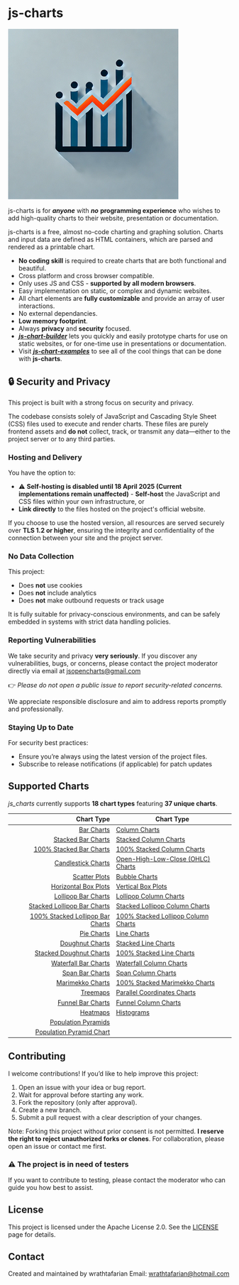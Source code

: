 # js-charts

![js-charts logo](./images/logo/js-charts-logo-medium-384x384.png)

js-charts is for ***anyone*** with ***no*** **programming experience** who wishes to add high-quality charts to their website, presentation or documentation.

js-charts is a free, almost no-code charting and graphing solution. Charts and input data are defined as HTML containers, which are parsed and rendered as a printable chart.

- **No coding skill** is required to create charts that are both functional and beautiful.
- Cross platform and cross browser compatible.
- Only uses JS and CSS - **supported by all modern browsers**.
- Easy implementation on static, or complex and dynamic websites.
- All chart elements are **fully customizable** and provide an array of user interactions.
- No external dependancies.
- **Low memory footprint**.
- Always **privacy** and **security** focused.
- ***[js-chart-builder](https://github.com/wrathtafarian/js-chart-builder)*** lets you quickly and easily prototype charts for use on static websites, or for one-time use in presentations or documentation.
- Visit ***[js-chart-examples](https://github.com/wrathtafarian/js-chart-examples)*** to see all of the cool things that can be done with **js-charts**.

## 🔒 Security and Privacy

This project is built with a strong focus on security and privacy.

The codebase consists solely of JavaScript and Cascading Style Sheet (CSS) files used to execute and render charts. These files are purely frontend assets and **do not** collect, track, or transmit any data—either to the project server or to any third parties.

### Hosting and Delivery

You have the option to:

 - ⚠️ **Self-hosting is disabled until 18 April 2025 (Current implementations remain unaffected)** - **Self-host** the JavaScript and CSS files within your own infrastructure, or
 - **Link directly** to the files hosted on the project's official website.

If you choose to use the hosted version, all resources are served securely over **TLS 1.2 or higher**, ensuring the integrity and confidentiality of the connection between your site and the project server.

### No Data Collection

This project:

 - Does **not** use cookies
 - Does **not** include analytics
 - Does **not** make outbound requests or track usage

It is fully suitable for privacy-conscious environments, and can be safely embedded in systems with strict data handling policies.

### Reporting Vulnerabilities

We take security and privacy **very seriously**. If you discover any vulnerabilities, bugs, or concerns, please contact the project moderator directly via email at jsopencharts@gmail.com

👉 *Please do not open a public issue to report security-related concerns.*

We appreciate responsible disclosure and aim to address reports promptly and professionally.

### Staying Up to Date

For security best practices:

 - Ensure you’re always using the latest version of the project files.
 - Subscribe to release notifications (if applicable) for patch updates


## Supported Charts
_js_charts_ currently supports **18 chart types** featuring **37 unique charts**.

| Chart Type                      | Chart Type                         |
|--------------------------------:|------------------------------------|
| [Bar Charts](https://github.com/wrathtafarian/js-charts/wiki/Chart-Types-Bar-Charts) | [Column Charts](https://github.com/wrathtafarian/js-charts/wiki/Chart-Types-Column-Charts) |
| [Stacked Bar Charts](https://github.com/wrathtafarian/js-charts/wiki/Chart-Types-Bar-Charts) | [Stacked Column Charts](https://github.com/wrathtafarian/js-charts/wiki/Chart-Types-Column-Charts) |
| [100% Stacked Bar Charts](https://github.com/wrathtafarian/js-charts/wiki/Chart-Types-Bar-Charts) | [100% Stacked Column Charts](https://github.com/wrathtafarian/js-charts/wiki/Chart-Types-Column-Charts) |
| [Candlestick Charts](https://github.com/wrathtafarian/js-charts/wiki/Chart-Types-Candlestick-Charts) | [Open-High-Low-Close (OHLC) Charts](https://github.com/wrathtafarian/js-charts/wiki/Chart-Types-Open‐High‐Low‐Close-Charts) |
| [Scatter Plots](https://github.com/wrathtafarian/js-charts/wiki/Chart-Types-Scatter-Plots) | [Bubble Charts](https://github.com/wrathtafarian/js-charts/wiki/Chart-Types-Bubble-Charts) |
| [Horizontal Box Plots](https://github.com/wrathtafarian/js-charts/wiki/Chart-Types-Box-Plots) | [Vertical Box Plots](https://github.com/wrathtafarian/js-charts/wiki/Chart-Types-Box-Plots) |
| [Lollipop Bar Charts](https://github.com/wrathtafarian/js-charts/wiki/Chart-Types-Lollipop-Charts) | [Lollipop Column Charts](https://github.com/wrathtafarian/js-charts/wiki/Chart-Types-Lollipop-Charts) |
| [Stacked Lollipop Bar Charts](https://github.com/wrathtafarian/js-charts/wiki/Chart-Types-Lollipop-Charts) | [Stacked Lollipop Column Charts](https://github.com/wrathtafarian/js-charts/wiki/Chart-Types-Lollipop-Charts) |
| [100% Stacked Lollipop Bar Charts](https://github.com/wrathtafarian/js-charts/wiki/Chart-Types-Lollipop-Charts) | [100% Stacked Lollipop Column Charts](https://github.com/wrathtafarian/js-charts/wiki/Chart-Types-Lollipop-Charts) |
| [Pie Charts](https://github.com/wrathtafarian/js-charts/wiki/Chart-Types-Pie-and-Doughnut-Charts) | [Line Charts](https://github.com/wrathtafarian/js-charts/wiki/Chart-Types-Line-Charts) |
| [Doughnut Charts](https://github.com/wrathtafarian/js-charts/wiki/Chart-Types-Pie-and-Doughnut-Charts) | [Stacked Line Charts](https://github.com/wrathtafarian/js-charts/wiki/Chart-Types-Line-Charts) |
| [Stacked Doughnut Charts](https://github.com/wrathtafarian/js-charts/wiki/Chart-Types-Pie-and-Doughnut-Charts) | [100% Stacked Line Charts](https://github.com/wrathtafarian/js-charts/wiki/Chart-Types-Line-Charts) |
| [Waterfall Bar Charts](https://github.com/wrathtafarian/js-charts/wiki/Chart-Types-Waterfall-Charts) | [Waterfall Column Charts](https://github.com/wrathtafarian/js-charts/wiki/Chart-Types-Waterfall-Charts) |
| [Span Bar Charts](https://github.com/wrathtafarian/js-charts/wiki/Chart-Types-Span-Charts) | [Span Column Charts](https://github.com/wrathtafarian/js-charts/wiki/Chart-Types-Span-Charts) |
| [Marimekko Charts](https://github.com/wrathtafarian/js-charts/wiki/Chart-Types-Mekko-Charts) | [100% Stacked Marimekko Charts](https://github.com/wrathtafarian/js-charts/wiki/Chart-Types-Mekko-Charts) |
| [Treemaps](https://github.com/wrathtafarian/js-charts/wiki/Chart-Types-Treemaps) | [Parallel Coordinates Charts](https://github.com/wrathtafarian/js-charts/wiki/Chart-Types-Parallel-Coordinates-Charts) |
| [Funnel Bar Charts](https://github.com/wrathtafarian/js-charts/wiki/Chart-Types-Funnel-Charts) | [Funnel Column Charts](https://github.com/wrathtafarian/js-charts/wiki/Chart-Types-Funnel-Charts) |
| [Heatmaps](https://github.com/wrathtafarian/js-charts/wiki/Chart-Types-Heatmaps) | [Histograms](https://github.com/wrathtafarian/js-charts/wiki/Chart-Types-Histograms) |
| [Population Pyramids](https://github.com/wrathtafarian/js-charts/wiki/Chart-Types-Population-Pyramids) |  |
| [Population Pyramid Chart](/wiki/charts/Population%20Pyramid.md)        |                                    |

## Contributing
I welcome contributions! If you’d like to help improve this project:
1. Open an issue with your idea or bug report.
1. Wait for approval before starting any work.
1. Fork the repository (only after approval).
1. Create a new branch.
1. Submit a pull request with a clear description of your changes.

Note: Forking this project without prior consent is not permitted. __I reserve the right to reject unauthorized forks or clones__. For collaboration, please open an issue or contact me first.

### ⚠️ The project is in need of testers

If you want to contribute to testing, please contact the moderator who can guide you how best to assist.

##  License
This project is licensed under the Apache License 2.0. See the [LICENSE](./LICENSE) page for details.

## Contact

Created and maintained by wrathtafarian
    Email: wrathtafarian@hotmail.com
